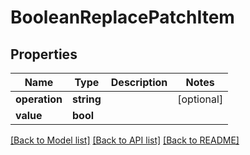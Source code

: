 # BooleanReplacePatchItem

## Properties
Name | Type | Description | Notes
------------ | ------------- | ------------- | -------------
**operation** | **string** |  | [optional] 
**value** | **bool** |  | 

[[Back to Model list]](../README.md#documentation-for-models) [[Back to API list]](../README.md#documentation-for-api-endpoints) [[Back to README]](../README.md)


